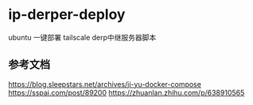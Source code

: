 # ip-derper-deploy
ubuntu 一键部署 tailscale derp中继服务器脚本

## 参考文档
https://blog.sleepstars.net/archives/ji-yu-docker-compose
https://sspai.com/post/89200
https://zhuanlan.zhihu.com/p/638910565